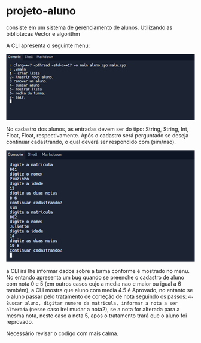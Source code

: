 # projeto-aluno
consiste em um sistema de gerenciamento de alunos. Utilizando as bibliotecas Vector e algorithm

A CLI apresenta o seguinte menu:

<img src="https://github.com/pdr-tuche/projeto-aluno/blob/projeto-aluno/ImgReadme/menu.PNG">

No cadastro dos alunos, as entradas devem ser do tipo: String, String, Int, Float, Float, respectivamente. Após o cadastro será perguntado se deseja continuar cadastrando, o qual deverá ser respondido com (sim/nao).

<img src="https://github.com/pdr-tuche/projeto-aluno/blob/projeto-aluno/ImgReadme/cadastro.PNG" />

a CLI irá lhe informar dados sobre a turma conforme é mostrado no menu. No entando apresenta um bug quando se preenche o cadastro de aluno com nota 0 e 5 (em outros casos cujo a media nao e maior ou igual a 6 também), a CLI mostra que aluno com media 4.5 é Aprovado, no entanto se o aluno passar pelo tratamento de correção de nota seguindo os passos: ```4- Buscar aluno, digitar numero da matricula, informar a nota a ser alterada``` (nesse caso irei mudar a nota2), se a nota for alterada para a mesma nota, neste caso a nota 5, apos o tratamento trará que o aluno foi reprovado.

Necessário revisar o codigo com mais calma.
